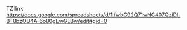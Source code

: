 TZ link
https://docs.google.com/spreadsheets/d/1IfwbG92Q71wNC407QziDl-BT8bzOU4A-6o80gEwGLBw/edit#gid=0
